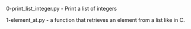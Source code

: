 0-print_list_integer.py - Print a list of integers

1-element_at.py - a function that retrieves an element from a list like in C.